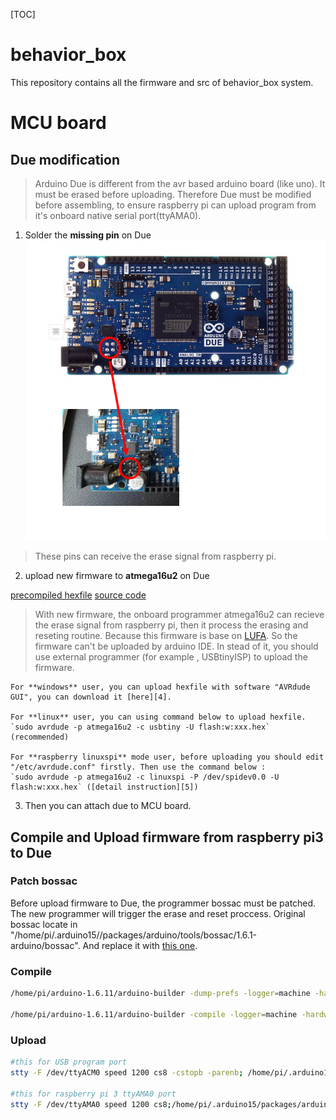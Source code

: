 [TOC]
# behavior_box

This repository contains all the firmware and src of behavior_box system.
# MCU board

## Due modification

> Arduino Due is different from the avr based arduino board (like uno). It must be erased before uploading. Therefore Due must be modified before assembling, to ensure raspberry pi can upload program from it's onboard native serial port(ttyAMA0).

1. Solder the **missing pin** on Due
  ![/README/SolderMissingPins.PNG](/README/SolderMissingPins.PNG)

  > These pins can receive the erase signal from raspberry pi.

2. upload new firmware to **atmega16u2** on Due

  [precompiled hexfile][1]
  [source code][2]

  > With new firmware, the onboard programmer atmega16u2 can recieve the erase signal from raspberry pi, then it process the erasing and reseting routine. Because this firmware is base on [LUFA][3]. So the firmware can't be uploaded by arduino IDE. In stead of it, you should use external programmer (for example , USBtinyISP) to upload the firmware.

    For **windows** user, you can upload hexfile with software "AVRdude GUI", you can download it [here][4].

    For **linux** user, you can using command below to upload hexfile.
    `sudo avrdude -p atmega16u2 -c usbtiny -U flash:w:xxx.hex` (recommended)

    For **raspberry linuxspi** mode user, before uploading you should edit "/etc/avrdude.conf" firstly. Then use the command below :
    `sudo avrdude -p atmega16u2 -c linuxspi -P /dev/spidev0.0 -U flash:w:xxx.hex` ([detail instruction][5])

3. Then you can attach due to MCU board.

## Compile and Upload firmware from raspberry pi3 to Due

### Patch bossac

Before upload firmware to Due, the programmer bossac must be patched. The new programmer will trigger the erase and reset proccess. Original bossac locate in "/home/pi/.arduino15//packages/arduino/tools/bossac/1.6.1-arduino/bossac". And  replace it with [this one][6].

### Compile

```sh
/home/pi/arduino-1.6.11/arduino-builder -dump-prefs -logger=machine -hardware /home/pi/arduino-1.6.11/hardware -hardware /home/pi/.arduino15/packages -tools /home/pi/arduino-1.6.11/tools-builder -tools /home/pi/arduino-1.6.11/hardware/tools/avr -tools /home/pi/.arduino15/packages -built-in-libraries /home/pi/arduino-1.6.11/libraries -libraries /home/pi/Arduino/libraries -fqbn=arduino:sam:arduino_due_x_dbg -vid-pid=0X2341_0X003D -ide-version=10611 -build-path /tmp/build965ab5f1a67792a9c5043012fccdb530.tmp -warnings=none -prefs=build.warn_data_percentage=75 -prefs=runtime.tools.bossac.path=/home/pi/.arduino15/packages/arduino/tools/bossac/1.6.1-arduino -prefs=runtime.tools.arm-none-eabi-gcc.path=/home/pi/.arduino15/packages/arduino/tools/arm-none-eabi-gcc/4.8.3-2014q1 -verbose /home/pi/Software/arduino-1.6.9/examples/01.Basics/Blink/Blink.ino

/home/pi/arduino-1.6.11/arduino-builder -compile -logger=machine -hardware /home/pi/arduino-1.6.11/hardware -hardware /home/pi/.arduino15/packages -tools /home/pi/arduino-1.6.11/tools-builder -tools /home/pi/arduino-1.6.11/hardware/tools/avr -tools /home/pi/.arduino15/packages -built-in-libraries /home/pi/arduino-1.6.11/libraries -libraries /home/pi/Arduino/libraries -fqbn=arduino:sam:arduino_due_x_dbg -vid-pid=0X2341_0X003D -ide-version=10611 -build-path /tmp/build965ab5f1a67792a9c5043012fccdb530.tmp -warnings=none -prefs=build.warn_data_percentage=75 -prefs=runtime.tools.bossac.path=/home/pi/.arduino15/packages/arduino/tools/bossac/1.6.1-arduino -prefs=runtime.tools.arm-none-eabi-gcc.path=/home/pi/.arduino15/packages/arduino/tools/arm-none-eabi-gcc/4.8.3-2014q1 -verbose /home/pi/Software/arduino-1.6.9/examples/01.Basics/Blink/Blink.ino
```

### Upload

```sh
#this for USB program port
stty -F /dev/ttyACM0 speed 1200 cs8 -cstopb -parenb; /home/pi/.arduino15/packages/arduino/tools/bossac/1.6.1-arduino/bossac -i -d --port=ttyACM0 -U false -e -w -v -b /tmp/build965ab5f1a67792a9c5043012fccdb530.tmp/Blink.ino.bin -R

#this for raspberry pi 3 ttyAMA0 port
stty -F /dev/ttyAMA0 speed 1200 cs8;/home/pi/.arduino15/packages/arduino/tools/bossac/1.6.1-arduino/bossac -i -d --port=ttyAMA0 -U false -e -w -v -b /tmp/build965ab5f1a67792a9c5043012fccdb530.tmp/Blink.ino.bin -R
```

[1]: https://raw.githubusercontent.com/panjingwei1945/behavior_box/master/LUFA-100807/Projects/atmega16u2_due/Arduino-usbserial.hex  "Arduino-usbserial.hex"
[2]: https://github.com/panjingwei1945/behavior_box/tree/maste/LUFA-100807/Projects/atmega16u2_due
[3]: http://www.fourwalledcubicle.com/LUFA.php "LUFA"
[4]: https://sourceforge.net/projects/avrdudegui/?source=typ_redirect  "AVRdue GUI"
[5]: http://kevincuzner.com/2013/05/27/raspberry-pi-as-an-avr-programmer/ "raspberry-pi-as-an-avr-programmer"
[6]: https://github.com/panjingwei1945/behavior_box/raw/master/BOSSA/bin/bossac
